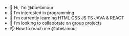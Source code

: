 - 👋 Hi, I’m @bbelamour
- 👀 I’m interested in programming
- 🌱 I’m currently learning HTML CSS JS TS JAVA & REACT
- 💞️ I’m looking to collaborate on group projects 
- 📫 How to reach me @bbelamour

<!---
bbelamour/bbelamour is a ✨ special ✨ repository because its `README.md` (this file) appears on your GitHub profile.
You can click the Preview link to take a look at your changes.
--->
